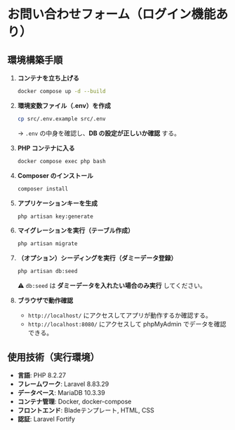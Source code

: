# お問い合わせフォーム（ログイン機能あり）

## 環境構築手順

1. **コンテナを立ち上げる**
    ```bash
    docker compose up -d --build
    ```

2. **環境変数ファイル（.env）を作成**
    ```bash
    cp src/.env.example src/.env
    ```
    → `.env` の中身を確認し、**DB の設定が正しいか確認** する。

3. **PHP コンテナに入る**
    ```bash
    docker compose exec php bash
    ```

4. **Composer のインストール**
    ```bash
    composer install
    ```

5. **アプリケーションキーを生成**
    ```bash
    php artisan key:generate
    ```

6. **マイグレーションを実行（テーブル作成）**
    ```bash
    php artisan migrate
    ```

7. **（オプション）シーディングを実行（ダミーデータ登録）**
    ```bash
    php artisan db:seed
    ```
    ⚠ `db:seed` は **ダミーデータを入れたい場合のみ実行** してください。

8. **ブラウザで動作確認**
    - `http://localhost/` にアクセスしてアプリが動作するか確認する。
    - `http://localhost:8080/` にアクセスして phpMyAdmin でデータを確認できる。

## **使用技術（実行環境）**
- **言語**: PHP 8.2.27
- **フレームワーク**: Laravel 8.83.29
- **データベース**: MariaDB 10.3.39
- **コンテナ管理**: Docker, docker-compose  
- **フロントエンド**: Bladeテンプレート, HTML, CSS  
- **認証**: Laravel Fortify  